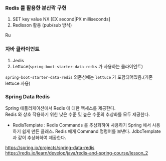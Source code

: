 ### Redis 를 활용한 분산락 구현

1. SET key value NX [EX second|PX milliseconds]
2. Redisson 활용 (pub/sub 방식)

Ru

### 자바 클라이언트

1. Jedis
2. Lettuce(`spring-boot-starter-data-redis` 가 사용하는 클라이언트)

`spring-boot-starter-data-redis` 의존성에는 `lettuce` 가 포함되어있음.(기존 lettuce 사용)

### Spring Data Redis
Spring 애플리케이션에서 Redis 에 대한 액세스를 제공한다.  
Redis 와 상호 작용하기 위한 낮은 수준 및 높은 수준의 추상화를 모두 제공한다.

* RedisTemplate : Redis Commands 를 추상화하여 사용하기 Spring 에서 사용하기 쉽게 만든 클래스. Redis 에게 Command 명령어를 보낸다. JdbcTemplate 과 같이 추상화하여 제공한다.


https://spring.io/projects/spring-data-redis
https://redis.io/learn/develop/java/redis-and-spring-course/lesson_2